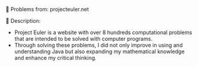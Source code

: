 🌿 Problems from: projecteuler.net

🍃 Description: 
- Project Euler is a website with over 8 hundreds computational problems that are intended to be solved with computer programs. 
- Through solving these problems, I did not only improve in using and understanding Java but also expanding my mathematical knowledge and enhance my critical thinking.
